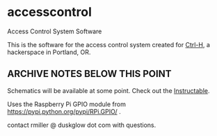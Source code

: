 accesscontrol
=============

Access Control System Software

This is the software for the access control system created for [Ctrl-H](http://ctrlh.org/),
a hackerspace in Portland, OR.  


ARCHIVE NOTES BELOW THIS POINT
------------------------------
Schematics will be available at some point.  Check out the [Instructable](http://www.instructables.com/id/RFID-Access-Control-System/).

Uses the Raspberry Pi GPIO module from https://pypi.python.org/pypi/RPi.GPIO/ .

contact rmiller @ duskglow dot com with questions.
